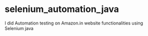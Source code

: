 # selenium_automation_java
I did Automation testing on Amazon.in website functionalities using Selenium java
